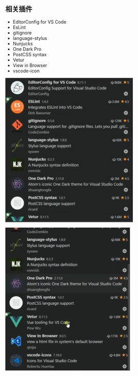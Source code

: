 ## 相关插件
* EditorConfig for VS Code
* EsLint
* gitignore
* language-stylus
* Nunjucks
* One Dark Pro
* PostCSS syntax
* Vetur
* View in Browser
* vscode-icon

![插件](./imgs/vscode_01.png)

![插件](./imgs/vscode_02.png)